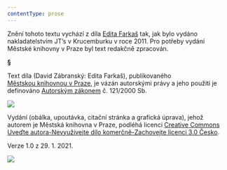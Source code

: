 ```yaml
---
contentType: prose
---
```


<section>

Znění tohoto textu vychází z díla [Edita Farkaš](https://search.mlp.cz/cz/titul/edita-farkas/3678334/#/) tak, jak bylo vydáno nakladatelstvím JT’s v Krucemburku v roce 2011. Pro potřeby vydání Městské knihovny v Praze byl text redakčně zpracován.

**§**

Text díla (David Zábranský: Edita Farkaš), publikovaného [Městskou knihovnou v Praze](https://www.mlp.cz/cz/), je vázán autorskými právy a jeho použití je definováno [Autorským zákonem](https://www.mkcr.cz/predpisy-zakonu-709.html) č. 121/2000 Sb.

![](../Images/image001.jpg)

Vydání (obálka, upoutávka, citační stránka a grafická úprava), jehož autorem je Městská knihovna v Praze, podléhá licenci [Creative Commons Uveďte autora-Nevyužívejte dílo komerčně-Zachovejte licenci 3.0 Česko](https://creativecommons.org/licenses/by-nc-sa/3.0/cz/).

Verze 1.0 z 29. 1. 2021.

</section>

<section>

![](../Images/image002.jpg)

</section>
